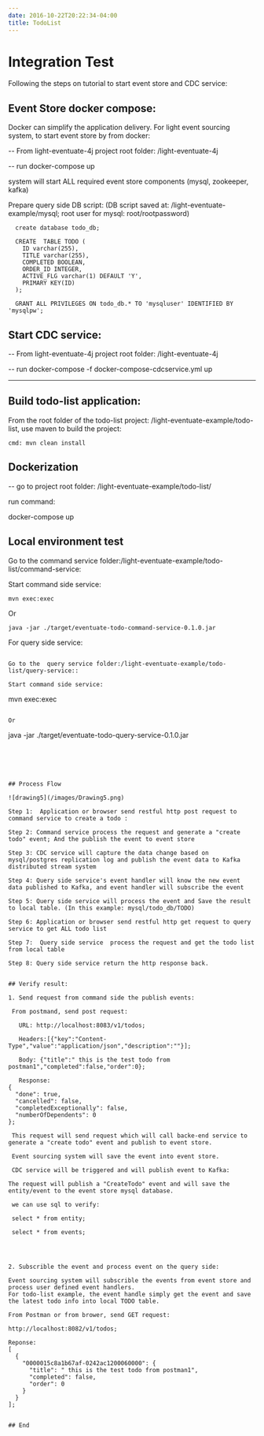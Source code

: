 ```yaml
---
date: 2016-10-22T20:22:34-04:00
title: TodoList
---
```





# Integration Test

Following the steps on tutorial to start event store and CDC service:

## Event Store docker compose:

Docker can simplify the application delivery. For light event sourcing system, to start event store by from docker:

  -- From light-eventuate-4j project root folder: /light-eventuate-4j

  -- run docker-compose up

 system will start ALL required event store components (mysql, zookeeper, kafka)


  Prepare query side DB script: (DB script saved at: /light-eventuate-example/mysql; root user for mysql: root/rootpassword)

      create database todo_db;

      CREATE  TABLE TODO (
        ID varchar(255),
        TITLE varchar(255),
        COMPLETED BOOLEAN,
        ORDER_ID INTEGER,
        ACTIVE_FLG varchar(1) DEFAULT 'Y',
        PRIMARY KEY(ID)
      );

      GRANT ALL PRIVILEGES ON todo_db.* TO 'mysqluser' IDENTIFIED BY 'mysqlpw';


##  Start CDC service:

  -- From light-eventuate-4j project root folder: /light-eventuate-4j

  -- run docker-compose -f docker-compose-cdcservice.yml up

-----------------------------------------------------------------------------------------------------------------------------------------------------------------------------




## Build todo-list application:

From the root folder of the todo-list project: /light-eventuate-example/todo-list, use maven to build the project:

```
cmd: mvn clean install
```



## Dockerization

  -- go to project root folder: /light-eventuate-example/todo-list/

  run command:

  docker-compose up





## Local environment test

Go to the  command service folder:/light-eventuate-example/todo-list/command-service:

Start command side service:
```
mvn exec:exec
```

Or
```
java -jar ./target/eventuate-todo-command-service-0.1.0.jar
```



For query side service:
```

Go to the  query service folder:/light-eventuate-example/todo-list/query-service::

Start command side service:
```
mvn exec:exec
```

Or
```
java -jar ./target/eventuate-todo-query-service-0.1.0.jar
```





## Process Flow

![drawing5](/images/Drawing5.png)

Step 1:  Application or browser send restful http post request to command service to create a todo :

Step 2: Command service process the request and generate a "create todo" event; And the publish the event to event store

Step 3: CDC service will capture the data change based on mysql/postgres replication log and publish the event data to Kafka distributed stream system

Step 4: Query side service's event handler will know the new event data published to Kafka, and event handler will subscribe the event

Step 5: Query side service will process the event and Save the result to local table. (In this example: mysql/todo_db/TODO)

Step 6: Application or browser send restful http get request to query service to get ALL todo list

Step 7:  Query side service  process the request and get the todo list from local table

Step 8: Query side service return the http response back.


## Verify result:

1. Send request from command side the publish events:

 From postmand, send post request:

   URL: http://localhost:8083/v1/todos;

   Headers:[{"key":"Content-Type","value":"application/json","description":""}];

   Body: {"title":" this is the test todo from postman1","completed":false,"order":0};

   Response:
{
  "done": true,
  "cancelled": false,
  "completedExceptionally": false,
  "numberOfDependents": 0
};

 This request will send request which will call backe-end service to generate a "create todo" event and publish to event store.

 Event sourcing system will save the event into event store.

 CDC service will be triggered and will publish event to Kafka:

The request will publish a "CreateTodo" event and will save the entity/event to the event store mysql database.

 we can use sql to verify:

 select * from entity;

 select * from events;




2. Subscrible the event and process event on the query side:

Event sourcing system will subscrible the events from event store and process user defined event handlers.
For todo-list example, the event handle simply get the event and save the latest todo info into local TODO table.

From Postman or from brower, send GET request:

http://localhost:8082/v1/todos;

Reponse:
[
  {
    "0000015c8a1b67af-0242ac1200060000": {
      "title": " this is the test todo from postman1",
      "completed": false,
      "order": 0
    }
  }
];


## End
